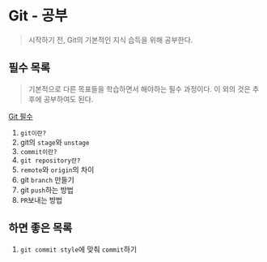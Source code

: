 # **Git - 공부**
> 시작하기 전, Git의 기본적인 지식 습득을 위해 공부한다.


## **필수 목록**
> 기본적으로 다른 목표들을 학습하면서 해야하는 필수 과정이다.
> 이 외의 것은 추후에 공부하여도 된다.


[Git 필수](./1.git/haveto)
1. `git이란?`
2. git의 `stage`와 `unstage`
3. `commit이란?`
4. `git repository란?`
5. `remote`와 `origin`의 차이
6. git `branch` 만들기
7. git `push`하는 방법
8. `PR`보내는 방법

## **하면 좋은 목록**
1. `git commit style`에 맞춰 `commit`하기